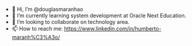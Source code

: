 - 👋 Hi, I’m @douglasmaranhao
- 🌱 I’m currently learning system development at Oracle Next Education.
- 💞️ I’m looking to collaborate on technology area.
- 📫 How to reach me: https://www.linkedin.com/in/humberto-maranh%C3%A3o/

<!---
douglasmaranhao/douglasmaranhao is a ✨ special ✨ repository because its `README.md` (this file) appears on your GitHub profile.
You can click the Preview link to take a look at your changes.
--->
